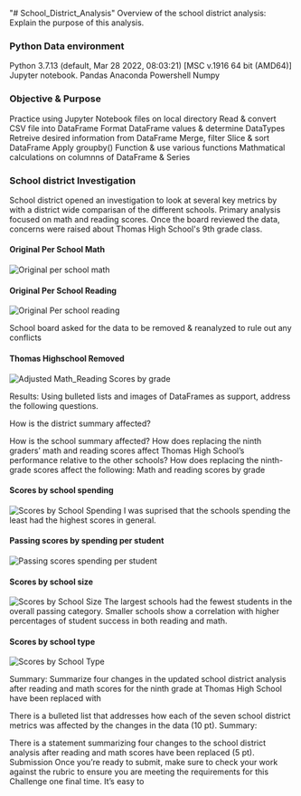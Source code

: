 "# School_District_Analysis" 
Overview of the school district analysis: Explain the purpose of this analysis.

### Python Data environment 
Python 3.7.13 (default, Mar 28 2022, 08:03:21) [MSC v.1916 64 bit (AMD64)]
Jupyter notebook.
Pandas
Anaconda Powershell
Numpy

### Objective & Purpose

Practice using Jupyter Notebook files on local directory
Read & convert CSV file into DataFrame
Format DataFrame values & determine DataTypes
Retreive desired information from DataFrame
Merge, filter Slice & sort DataFrame
Apply groupby() Function & use various functions
Mathmatical calculations on columnns of DataFrame & Series

### School district Investigation

School district opened an investigation to look at several key metrics by with a district wide comparisan of the different schools. Primary analysis focused on math and reading scores. Once the board reviewed the data, concerns were raised about Thomas High School's 9th grade class. 

#### Original Per School Math
![Original per school math](https://user-images.githubusercontent.com/104408782/172086212-98bcf791-6446-4076-a951-afc2ee223242.png)

#### Original Per School Reading
![Original Per school reading](https://user-images.githubusercontent.com/104408782/172086224-71c1e177-e28e-43ae-9e6d-0aa1e0440447.png)

School board asked for the data to be removed & reanalyzed to rule out any conflicts

#### Thomas Highschool Removed
![Adjusted Math_Reading Scores by grade](https://user-images.githubusercontent.com/104408782/172086396-a6ae0d7a-ccae-4793-9175-e9ec349e1f8d.png)

Results: Using bulleted lists and images of DataFrames as support, address the following questions.

How is the district summary affected?


How is the school summary affected?
How does replacing the ninth graders’ math and reading scores affect Thomas High School’s performance relative to the other schools?
How does replacing the ninth-grade scores affect the following:
Math and reading scores by grade

 
#### Scores by school spending
![Scores by School Spending](https://user-images.githubusercontent.com/104408782/172086456-af3c8e25-6d49-4098-8d3f-8a3523a89a3f.png)
I was suprised that the schools spending the least had the highest scores in general. 

#### Passing scores by spending per student
![Passing scores   spending per student](https://user-images.githubusercontent.com/104408782/172086468-da0f0edd-ef4b-446e-beeb-3baa688d040b.png)

#### Scores by school size
![Scores by School Size](https://user-images.githubusercontent.com/104408782/172086532-3270ea5c-ee7e-4f0d-b048-4d2f96f2df06.png)
The largest schools had the fewest students in the overall passing category. Smaller schools show a correlation with higher percentages of student success in both reading and math. 

#### Scores by school type
![Scores by School Type](https://user-images.githubusercontent.com/104408782/172086550-b52810d1-1182-42f8-8acc-d760e44f3317.png)



Summary: Summarize four changes in the updated school district analysis after reading and math scores for the ninth grade at Thomas High School have been replaced with 

There is a bulleted list that addresses how each of the seven school district metrics was affected by the changes in the data (10 pt).
Summary:

There is a statement summarizing four changes to the school district analysis after reading and math scores have been replaced (5 pt).
Submission
Once you’re ready to submit, make sure to check your work against the rubric to ensure you are meeting the requirements for this Challenge one final time. It’s easy to 
